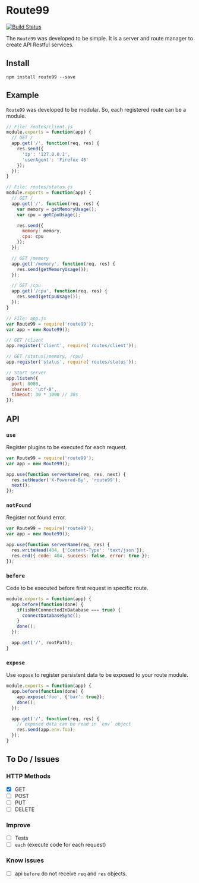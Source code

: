 # Route99

[![Build Status](https://travis-ci.org/gustavopaes/route99.svg?branch=master)](https://travis-ci.org/gustavopaes/route99)

The `Route99` was developed to be simple. It is a server and route manager to create API Restful services.

## Install

    npm install route99 --save

## Example

`Route99` was developed to be modular. So, each registered route can be a module.

```javascript
// File: routes/client.js
module.exports = function(app) {
  // GET /
  app.get('/', function(req, res) {
    res.send({
      'ip': '127.0.0.1',
      'userAgent': 'Firefox 40'
    });
  });
}

// File: routes/status.js
module.exports = function(app) {
  // GET /
  app.get('/', function(req, res) {
    var memory = getMemoryUsage();
    var cpu = getCpuUsage();

    res.send({
      memory: memory,
      cpu: cpu
    });
  });

  // GET /memory
  app.get('/memory', function(req, res) {
    res.send(getMemoryUsage());
  });

  // GET /cpu
  app.get('/cpu', function(req, res) {
    res.send(getCpuUsage());
  });
}

// File: app.js
var Route99 = require('route99');
var app = new Route99();

// GET /client
app.register('client', require('routes/client'));

// GET /status[/memory, /cpu]
app.register('status', require('routes/status'));

// Start server
app.listen({
  port: 8080,
  charset: 'utf-8',
  timeout: 30 * 1000 // 30s
});
```

## API

### `use`

Register plugins to be executed for each request.

```javascript
var Route99 = require('route99');
var app = new Route99();

app.use(function serverName(req, res, next) {
  res.setHeader('X-Powered-By', 'route99');
  next();
});
```

### `notFound`

Register not found error.

```javascript
var Route99 = require('route99');
var app = new Route99();

app.use(function serverName(req, res) {
  res.writeHead(404, {'Content-Type': 'text/json'});
  res.end({ code: 404, success: false, error: true });
});
```

### `before`

Code to be executed before first request in specific route.

```javascript
module.exports = function(app) {
  app.before(function(done) {
    if(isNotConnectedInDatabase === true) {
      connectDatabaseSync();
    }
    done();
  });

  app.get('/', rootPath);
}
```

### `expose`

Use `expose` to register persistent data to be exposed to your route module.

```javascript
module.exports = function(app) {
  app.before(function(done) {
    app.expose('foo', {'bar': true});
    done();
  });

  app.get('/', function(req, res) {
    // exposed data can be read in `env` object
    res.send(app.env.foo);
  });
}
```

## To Do / Issues

### HTTP Methods
- [x] GET
- [ ] POST
- [ ] PUT
- [ ] DELETE

### Improve
- [ ] Tests
- [ ] `each` (execute code for each request)

### Know issues
- [ ] api `before` do not receive `req` and `res` objects.
